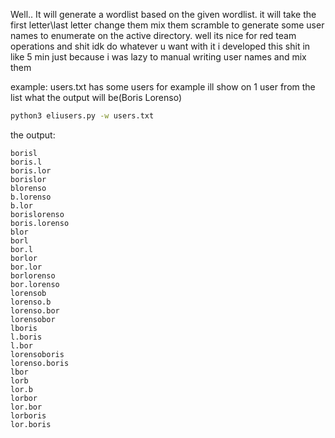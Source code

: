 Well.. It will generate a wordlist based on the given wordlist.
it will take the first letter\last letter change them mix them scramble to generate some user names to enumerate on the active directory.
well its nice for red team operations and shit idk do whatever u want with it i developed this shit in like 5 min just because i was lazy to manual writing user names and mix them

example:
users.txt has some users for example ill show on 1 user from the list what the output will be(Boris Lorenso)
```bash
python3 eliusers.py -w users.txt
```
the output:
```
borisl
boris.l
boris.lor
borislor
blorenso
b.lorenso
b.lor
borislorenso
boris.lorenso
blor
borl
bor.l
borlor
bor.lor
borlorenso
bor.lorenso
lorensob
lorenso.b
lorenso.bor
lorensobor
lboris
l.boris
l.bor
lorensoboris
lorenso.boris
lbor
lorb
lor.b
lorbor
lor.bor
lorboris
lor.boris
```
